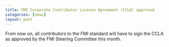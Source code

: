 ```yaml
---
title: FMI Corporate Contributor License Agreement (CCLA) approved
categories: [news]
layout: post
---
```


From now on, all contributors to the FMI standard will have to sign the CCLA as approved by the FMI Steering Committee this month.
